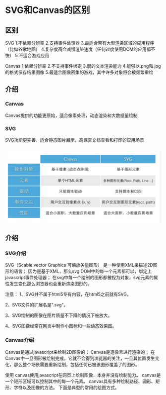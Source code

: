 # SVG和Canvas的区别

## 区别
SVG
1.不依赖分辨率
2.支持事件处理器
3.最适合带有大型渲染区域的应用程序（比如谷歌地图）
4.复杂度高会减慢渲染速度（任何过度使用DOM的应用都不快）
5.不适合游戏应用

Canvas
1.依赖分辨率
2.不支持事件绑定
3.弱的文本渲染能力
4.能够以.png和.jpg的格式保存结果图像
5.最适合图像密集的游戏，其中许多对象将会被频繁重绘


## 介绍

### Canvas
Canvas提供的功能更原始，适合像素处理，动态渲染和大数据量绘制

### SVG
SVG功能更完善，适合静态图片展示，高保真文档查看和打印的应用场景

![./img/svg-canvas.jpg](./img/svg-canvas.jpg)
--------

## 介绍


### SVG介绍

SVG（Scable vector Graphics 可缩放矢量图形）
是一种使用XML来描述2D图形的语言；
因为是基于XML，那么svg DOM中的每一个元素都可以，绑定上javascript事件处理器；
在svg中每一个绘制的图形都被视为对象，svg元素的属性发生变化那么浏览器也会重新渲染图形的。

注意：
1、SVG并不属于html5专有内容，在html5之前就有SVG。

2、SVG文件的扩展名是".svg"。

3、SVG绘制的图像在图片质量不下降的情况下被放大。

4、SVG图像经常在网页中制作小图标和一些动态效果图。

### Canvas介绍

Canvas是通过javascript来绘制2D图像的；
Canvas是逐像素进行渲染的；
在Canvas中一旦图形被绘制完成，它就不会得到浏览器的关注，一旦其位置发生变化，那么整个场景需要重新绘制，包括任何已被该图形覆盖了的图形。

使用
canvas使用javascript在网页上绘制图像，本身并没有绘制能力。
canvas是一个矩形区域可以控制其中的每一个元素。
canvas具有多种绘制路径、圆形、矩形、字符以及图像的方法。
下面是典型的常用的绘图方式。





